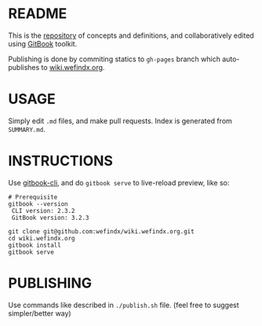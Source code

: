 # README

This is the [repository](https://github.com/wefindx/wiki.wefindx.org) of concepts and definitions, and collaboratively edited using [GitBook](https://www.npmjs.com/package/gitbook) toolkit.

Publishing is done by commiting statics to `gh-pages` branch which auto-publishes to [wiki.wefindx.org](https://wiki.wefindx.org).

# USAGE
Simply edit `.md` files, and make pull requests. Index is generated from `SUMMARY.md`.

# INSTRUCTIONS
Use [gitbook-cli](https://www.npmjs.com/package/gitbook), and do `gitbook serve` to live-reload preview, like so:

```
# Prerequisite
gitbook --version
 CLI version: 2.3.2
 GitBook version: 3.2.3

git clone git@github.com:wefindx/wiki.wefindx.org.git
cd wiki.wefindx.org
gitbook install
gitbook serve
```

# PUBLISHING
Use commands like described in `./publish.sh` file. (feel free to suggest simpler/better way)
